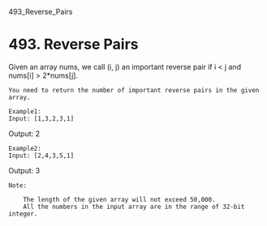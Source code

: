 493_Reverse_Pairs
# 493. Reverse Pairs

Given an array nums, we call (i, j) an important reverse
        pair if i < j and nums[i] > 2*nums[j].

    You need to return the number of important reverse pairs in the given array.

    Example1:
    Input: [1,3,2,3,1]
Output: 2

    

    Example2:
    Input: [2,4,3,5,1]
Output: 3

    

    Note:
    
        The length of the given array will not exceed 50,000.
        All the numbers in the input array are in the range of 32-bit integer.